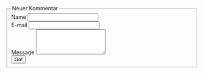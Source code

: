 <div id="comments">
    <form method="POST" action="https://api.staticman.net/v2/entry/gcworld/gcMods-Website/master/comments">
      <fieldset>
        <!-- Form Name -->
        <legend>Neuer Kommentar</legend>
        <input name="options[redirect]" type="hidden" value="{{ page.slug }}">
        <!-- e.g. "2016-01-02-this-is-a-post" -->
        <input name="options[slug]" type="hidden" value="{{ page.slug }}">
        <div class="form-group">
          <label for="name">Name</label>
          <input id="name" class="form-control" name="fields[name]" type="text">
        </div>
        <div class="form-group">
          <label for="email">E-mail</label>
          <input id="email" class="form-control" name="fields[email]" type="email">
        </div>
        <div class="form-group">
          <label for="message">Message</label>
          <textarea id="message" class="form-control" rows="4" name="fields[usermessage]"></textarea>
        </div>
        <button class="btn btn-default" type="submit">Go!</button>
      </fieldset>
    </form>
</div>
